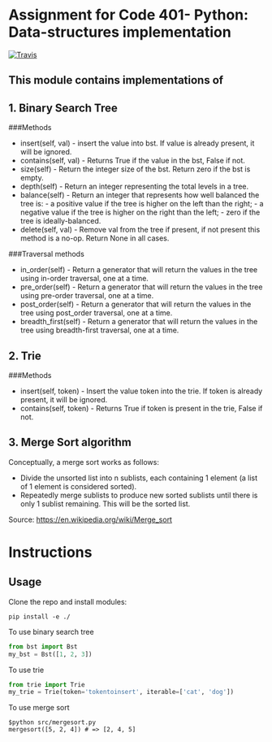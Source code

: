 # Assignment for Code 401- Python: Data-structures implementation
[![Travis](https://travis-ci.org/tanyaweaver/data-structures-2.svg?branch=traversals)](https://travis-ci.org/tanyaweaver/data-structures-2.svg?branch=traversals)
## This module contains implementations of
## 1. Binary Search Tree
###Methods
* insert(self, val) -    insert the value into bst. If value is already present, it will be ignored.
* contains(self, val) - Returns True if the value in the bst, False if not.
* size(self) - Return the integer size of the bst. Return zero if the bst is empty.
* depth(self) - Return an integer representing the total levels in a tree.
* balance(self) - Return an integer that represents how well balanced the tree is:
                    - a positive value if the tree is higher on the left than the right;
                    - a negative value if the tree is higher on the right than the left;
                    - zero if the tree is ideally-balanced.
* delete(self, val) - Remove val from the tree if present, if not present this method is a    no-op. Return None in all cases.

###Traversal methods
* in_order(self) - Return a generator that will return the values in the tree using in-order traversal, one at a time.
* pre_order(self) - Return a generator that will return the values in the tree using pre-order traversal, one at a time.
* post_order(self) - Return a generator that will return the values in the tree using post_order traversal, one at a time.
* breadth_first(self) - Return a generator that will return the values in the tree using breadth-first traversal, one at a time.


## 2. Trie
###Methods
* insert(self, token) -    Insert the value token into the trie. If token is already present, it will be ignored.
* contains(self, token) - Returns True if token is present in the trie, False if not.


## 3. Merge Sort algorithm
Conceptually, a merge sort works as follows:
* Divide the unsorted list into n sublists, each containing 1 element (a list of 1 element is considered sorted).
* Repeatedly merge sublists to produce new sorted sublists until there is only 1 sublist remaining. This will be the sorted list.

Source: https://en.wikipedia.org/wiki/Merge_sort


# Instructions
## Usage
Clone the repo and install modules:
```
pip install -e ./
```

To use binary search tree
```python
from bst import Bst
my_bst = Bst([1, 2, 3])
```

To use trie
```python
from trie import Trie
my_trie = Trie(token='tokentoinsert', iterable=['cat', 'dog'])
```

To use merge sort
```
$python src/mergesort.py
mergesort([5, 2, 4]) # => [2, 4, 5]
